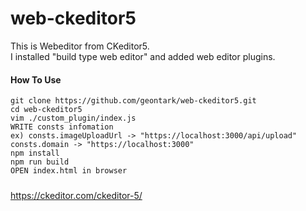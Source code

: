 # web-ckeditor5
This is Webeditor from CKeditor5.  
I installed "build type web editor" and added web editor plugins.

#### How To Use
```
git clone https://github.com/geontark/web-ckeditor5.git  
cd web-ckeditor5  
vim ./custom_plugin/index.js  
WRITE consts infomation 
ex) consts.imageUploadUrl -> "https://localhost:3000/api/upload"  
consts.domain -> "https://localhost:3000"  
npm install  
npm run build  
OPEN index.html in browser  
```

#####
https://ckeditor.com/ckeditor-5/
